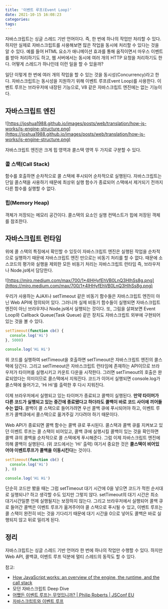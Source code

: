 ```yaml
---
title: '이벤트 루프(Event Loop)'
date: 2021-10-15 16:08:23
categories:
tags:
---
```


자바스크립트는 싱글 스레드 기반 언어이다. 즉, 한 번에 하나의 작업만 처리할 수 있다. 하지만 실제로 자바스크립트를 사용해보면 많은 작업을 동시에 처리할 수 있다는 것을 알 수 있다. 예를 들어 HTML 요소가 애니메이션 효과를 통해 움직이면서 마우스 이벤트를 받아 처리하기도 하고, 웹 서버에서는 동시에 여러 개의 HTTP 요청을 처리하기도 한다. 어떻게 스레드가 하나인데 이런 일을 할 수 있을까?

일단 이렇게 한 번에 여러 개의 작업을 할 수 있는 것을 동시성(Concurrency)라고 한다. 자바스크립트는 동시성을 지원하기 위해 이벤트 루프(Event Loop)를 사용한다. 이벤트 루프는 브라우저에 내장된 기능으로, V8 같은 자바스크립트 엔진에는 없는 기능이다.

## 자바스크립트 엔진

![https://joshua1988.github.io/images/posts/web/translation/how-js-works/js-engine-structure.png](https://joshua1988.github.io/images/posts/web/translation/how-js-works/js-engine-structure.png)

자바스크립트 엔진은 크게 힙 영역과 콜스택 영역 두 가지로 구분할 수 있다.

### 콜 스택(Call Stack)

함수를 호출하면 순차적으로 콜 스택에 푸시되어 순차적으로 실행된다. 자바스크립트는 단일 콜스택을 사용하기 때문에 최상위 실행 함수가 종료되어 스택에서 제거되기 전까지 다른 함수를 실행할 수 없다.

### 힙(Memory Heap)

객체가 저장되는 메모리 공간이다. 콜스택의 요소인 실행 컨텍스트가 힙에 저장된 객체를 참조한다.

## 자바스크립트 런타임

위에 콜 스택의 특징에서 확인할 수 있듯이 자바스크립트 엔진은 실행된 작업을 순차적으로 실행하기 때문에 자바스크립트 엔진 만으로는 비동기 처리를 할 수 없다. 때문에 소스코드의 평가와 실행을 제외한 모든 비동기 처리는 자바스크립트 런타임 즉, 브라우저나 Node.js에서 담당한다.

![https://miro.medium.com/max/700/1*4lHHyfEhVB0LnQ3HlhSs8g.png](https://miro.medium.com/max/700/1*4lHHyfEhVB0LnQ3HlhSs8g.png)

우리가 사용하는 AJAX나 setTimeout 같은 비동기 함수들은 자바스크립트 엔진이 아닌 Web API에 정의되어 있다. 그러니까 실제 비동기 함수들이 실행되면 자바스크립트 엔진이 아닌 브라우저나 Node.js에서 실행되는 것이다. 또, 그림을 살펴보면 Event Loop와 Callback Queue(Task Queue) 같은 장치도 자바스크립트 외부에 구현되어 있는 것을 볼 수 있다.

```jsx
setTimeout(function cb() {
  console.log('Hi')
}, 5000)

console.log('Hi Hi')
```

위 코드를 실행하여 setTimeout을 호출하면 setTimeout은 자바스크립트 엔진의 콜스택에 담긴다. 그리고 setTimeout은 자바스크립트 런타임에 존재하는 API이므로 브라우저가 타이머를 실행시키고 카운트 다운을 시작한다. 그러면 setTimeout의 호출은 완료되었다는 의미이므로 콜스택에서 지워진다. 코드가 이어서 실행되면 console.log가 콜스택에 들어가고, 'Hi Hi'를 출력한 후 다시 지워진다.

이제 브라우저에서 실행되고 있는 타이머가 종료되고 콜백이 실행된다. **만약 타이머가 다른 코드가 실행되고 있는 중간에 종료됐다고 하더라도 콜백이 바로 코드 사이에 끼어들 수는 없다.** 콜백이 콜 스택으로 들어가려면 우선 콜백 큐에 푸시되어야 하고, 이벤트 루프가 콜백큐에서 콜스택으로 옮겨주길 기다려야 하기 때문이다.

Web API가 종료되면 콜백 함수는 콜백 큐로 푸시된다. 콜스택과 콜백 큐를 지켜보고 있던 이벤트 루프는 콜 스택이 비어있고, 콜백 큐에 실행시킬 콜백이 있는 것을 확인하면 콜백 큐의 콜백을 순차적으로 콜 스택에게 푸시해준다. 그럼 이제 자바스크립트 엔진에 의해 콜백이 실행된다. (위 코드에서는 'Hi' 출력) 여기서 중요한 것은 **콜스택이 비어있어야 이벤트루프가 콜백을 이동시킨다**는 것이다.

```jsx
setTimeout(function cb() {
  console.log('Hi')
}, 0)

console.log('Hi Hi')
```

단순히 코드만 봤을 때는 그럼 setTimeout 대기 시간에 0을 넣으면 코드가 적힌 순서대로 실행되나? 하고 생각할 수도 있지만 그렇지 않다. setTimeout의 대기 시간은 최소 대기시간일뿐 언제 실행될지는 보장하지 않는다. 그리고 브라우저에서 실행되어 콜백 큐로 들어간 콜백은 이벤트 루프가 옮겨주어야 콜 스택으로 푸시될 수 있고, 이벤트 루프는 콜 스택이 완전히 비는 것을 기다리기 때문에 대기 시간을 0으로 넣어도 콜백은 바로 실행되지 않고 뒤로 밀리게 된다.

## 정리

자바스크립트는 싱글 스레드 기반 언어라 한 번에 하나의 작업만 수행할 수 있다. 하지만 Web API, 콜백큐, 이벤트 루프 덕분에 멀티 스레드의 동작도 할 수 있다.

참고:

- [How JavaScript works: an overview of the engine, the runtime, and the call stack](https://blog.sessionstack.com/how-does-javascript-actually-work-part-1-b0bacc073cf)
- 모던 자바스크립트 Deep Dive
- [어쨌든 이벤트 루프는 무엇입니까? | Philip Roberts | JSConf EU](https://www.youtube.com/watch?v=8aGhZQkoFbQ)
- [자바스크립트와 이벤트 루프](https://meetup.toast.com/posts/89)
